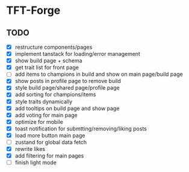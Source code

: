 # TFT-Forge

## TODO

- [x] restructure components/pages
- [x] implement tanstack for loading/error management
- [x] show build page + schema
- [x] get trait list for front page
- [ ] add items to champions in build and show on main page/build page
- [x] show posts in profile page to remove build
- [x] style build page/shared page/profile page
- [x] add sorting for champions/items
- [x] style traits dynamically
- [x] add tooltips on build page and show page
- [x] add voting for main page
- [x] optimize for mobile
- [x] toast notification for submtting/removing/liking posts
- [x] load more button main page
- [ ] zustand for global data fetch
- [x] rewrite likes
- [x] add filtering for main pages
- [ ] finish light mode
